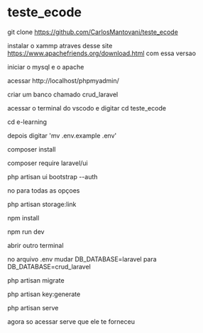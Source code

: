 # teste_ecode

git clone https://github.com/CarlosMantovani/teste_ecode

instalar o xammp atraves desse site https://www.apachefriends.org/download.html com essa versao

iniciar o mysql e o apache

acessar http://localhost/phpmyadmin/

criar um banco chamado crud_laravel

acessar o terminal do vscodo e digitar cd teste_ecode 

cd e-learning

depois digitar 'mv .env.example .env'

composer install

composer require laravel/ui

php artisan ui bootstrap --auth

no para todas as opçoes 

php artisan storage:link

npm install

npm run dev

abrir outro terminal

no arquivo .env mudar DB_DATABASE=laravel para DB_DATABASE=crud_laravel

php artisan migrate

php artisan key:generate

php artisan serve

agora so acessar serve que ele te forneceu 

